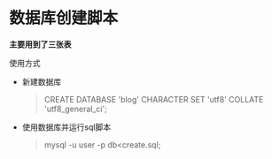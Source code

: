 # 数据库创建脚本

**主要用到了三张表**

使用方式
* 新建数据库
    > CREATE DATABASE 'blog' CHARACTER SET 'utf8' COLLATE 'utf8_general_ci';
* 使用数据库并运行sql脚本
    > mysql -u user -p db<create.sql;
